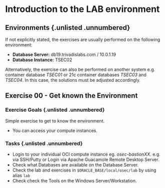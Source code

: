 <!-- markdownlint-disable MD033 -->
<!-- markdownlint-disable MD041 -->

# Introduction to the LAB environment

## Environments {.unlisted .unnumbered}

If not explicitly stated, the exercises are usually performed on the following
environment:

- **Database Server:** db19.trivadislabs.com / 10.0.1.19
- **Database Instance:** TSEC02

Alternatively, the exercise can also be performed on another system e.g.
container database *TSEC01* or 21c container databases *TSEC03* and *TSEC04*. In
this case, the solutions must be adjusted accordingly.

## Exercise 00 - Get known the Environment

### Exercise Goals {.unlisted .unnumbered}

Simple exercise to get to know the environment.

- You can access your compute instances.

### Tasks {.unlisted .unnumbered}

- Login to your individual OCI compute instance eg. *osec-bastionXX*. e.g. via
  SSH/Putty or Login via Apache Guacamole Remote Desktop Server.
- Check what Databases are available on the Database Server.
- Check the lab and exercises in `$ORACLE_BASE/local/osec/lab` by using alias `lab`
- Check check the Tools on the Windows Server/Workstation.
